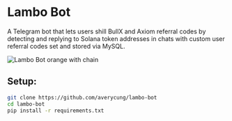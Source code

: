 # Lambo Bot 

A Telegram bot that lets users shill BullX and Axiom referral codes by detecting and replying to Solana token addresses in chats with custom user referral codes set and stored via MySQL.

![Lambo Bot orange with chain](https://github.com/user-attachments/assets/096a8f78-e707-4a17-af1e-1253db119630)

## Setup:

```bash
git clone https://github.com/averycung/lambo-bot
cd lambo-bot
pip install -r requirements.txt
